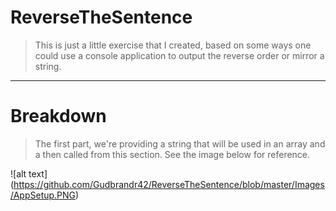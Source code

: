 # ReverseTheSentence

> This is just a little exercise that I created, based on 
some ways one could use a console application to 
output the reverse order or mirror a string.

--------------------------------------------------------------

# Breakdown

> The first part, we're providing a string that will be used
in an array and a then called from this section. See the image
below for reference.

![alt text] (https://github.com/Gudbrandr42/ReverseTheSentence/blob/master/Images/AppSetup.PNG)